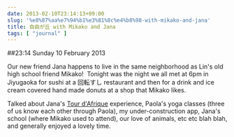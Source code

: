 ```yaml
---
date: 2013-02-10T23:14:13+09:00
slug: '%e8%87%aa%e7%94%b1%e3%81%8c%e4%b8%98-with-mikako-and-jana'
title: 自由が丘 with Mikako and Jana
tags: [ "journal" ]
---
```


##23:14 Sunday 10 February 2013

Our new friend Jana happens to live in the same neighborhood as Lin's old high school friend Mikako!  Tonight was the night we all met at 6pm in Jiyugaoka for sushi at a 回転すし restaurant and then for a drink and ice cream covered hand made donuts at a shop that Mikako likes.

Talked about Jana's [Tour d'Afrique](https://tourdafrique.com/tour-overview/?t=tour-dafrique) experience, Paola's yoga classes (three of us know each other through Paola), my under-construction app, Jana's school (where Mikako used to attend), our love of animals, etc etc blah blah, and generally enjoyed a lovely time.
